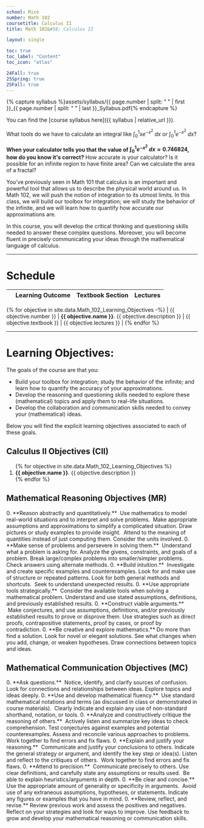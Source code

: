 ```yaml
---
school: Rice
number: Math 102
coursetitle: Calculus II
title: Math 102&#58; Calculus II

layout: single

toc: true
toc_label: "Content"
toc_icon: "atlas"

24Fall: true
25Spring: true
25Fall: true
---
```



{% capture syllabus %}assets/syllabus/{{ page.number | split: " " | first }}_{{ page.number | split: " " | last }}_Syllabus.pdf{% endcapture %}

You can find the [course syllabus here]({{ syllabus | relative_url }}).

What tools do we have to calculate an integral like $\int_0^1 xe^{-x^2} \ dx$ or $\int_0^1 e^{-x^2} \ dx$?

**When your calculator tells you that the value of $\int_0^1 e^{-x^2} \ dx \approx 0.746824$, how do you know it's correct?** How accurate is your calculator?   Is it possible for an infinite region to have finite area?  Can we calculate the area of a fractal?

You've previously seen in Math 101 that calculus is an important and powerful tool that allows us to describe the physical world around us.  In Math 102, we will push the notion of integration to its utmost limits.  In this class, we will build our toolbox for integration; we will study the behavior of the infinite, and we will learn how to quantify how accurate our approximations are.

In this course, you will develop the critical thinking and questioning skills needed to answer these complex questions.  Moreover, you will become fluent in precisely communicating your ideas through the mathematical language of calculus.



<!--end_excerpt-->

<hr>

# Schedule

|  | Learning Outcome      | Textbook Section |      Lectures|                                                        
| ---| ----------------------------         | ------ | ------------------------------------------------------------ |
{% for objective in site.data.Math_102_Learning_Objectives -%}
  | {{ objective.number }} | <b>{{ objective.name }}</b>. {{ objective.description }} | {{ objective.textbook }} | {{ objective.lectures }} |
{% endfor %}

<hr>

# Learning Objectives: 
<div class="standout" markdown="1">

The goals of the course are that you: 

* Build your toolbox for integration; study the behavior of the infinite; and learn how to quantify the accuracy of your approximations.
* Develop the reasoning and questioning skills needed to explore these (mathematical) topics and apply them to real-life situations.
* Develop the collaboration and communication skills needed to convey your (mathematical) ideas.

Below you will find the explicit learning objectives associated to each of these goals.
</div>


## Calculus II Objectives (CII)
<div class="standoutlist" markdown="1">
<ol>
{% for objective in site.data.Math_102_Learning_Objectives %}
  <li> <b>{{ objective.name }}</b>. {{ objective.description }}
  </li>
{% endfor %}
</ol>
</div>

## Mathematical Reasoning Objectives (MR)
<div class="standoutlist" markdown="1">
0. **Reason abstractly and quantitatively.**  Use mathematics to model real-world situations and to interpret and solve problems.  Make appropriate assumptions and approximations to simplify a complicated situation. Draw pictures or study examples to provide insight.  Attend to the meaning of quantities instead of just computing them. Consider the units involved.
0. **Make sense of problems and persevere in solving them.**  Understand what a problem is asking for. Analyze the givens, constraints, and goals of a problem. Break large/complex problems into smaller/simpler problems. Check answers using alternate methods.
0. **Build intuition.**  Investigate and create specific examples and counterexamples. Look for and make use of structure or repeated patterns. Look for both general methods and shortcuts.  Seek to understand unexpected results.
0. **Use appropriate tools strategically.**  Consider the available tools when solving a mathematical problem. Understand and use stated assumptions, definitions, and previously established results.
0. **Construct viable arguments.**  Make conjectures, and use assumptions, definitions, and/or previously established results to prove or disprove them. Use strategies such as direct proofs, contrapositive statements, proof by cases, or proof by contradiction.
0. **Be creative and explore mathematics.** Do more than find a solution. Look for novel or elegant solutions. See what changes when you add, change, or weaken hypotheses. Draw connections between topics and ideas.
</div>

## Mathematical Communication Objectives (MC)
<div class="standoutlist" markdown="1">
0. **Ask questions.**  Notice, identify, and clarify sources of confusion. Look for connections and relationships between ideas. Explore topics and ideas deeply.
0. **Use and develop mathematical fluency.**  Use standard mathematical notations and terms (as discussed in class or demonstrated in course materials).  Clearly indicate and explain any use of non-standard shorthand, notation, or tools.
0. **Analyze and constructively critique the reasoning of others.**  Actively listen and summarize key ideas to check comprehension. Test conjectures against examples and potential counterexamples. Assess and reconcile various approaches to problems. Work together to find errors and fix flaws.
0. **Explain and justify your reasoning.**  Communicate and justify your conclusions to others. Indicate the general strategy or argument, and identify the key step or idea(s). Listen and reflect to the critiques of others.  Work together to find errors and fix flaws.
0. **Attend to precision.**  Communicate precisely to others. Use clear definitions, and carefully state any assumptions or results used.  Be able to explain heuristics/arguments in depth.
0. **Be clear and concise.**  Use the appropriate amount of generality or specificity in arguments.  Avoid use of any extraneous assumptions, hypotheses, or statements. Indicate any figures or examples that you have in mind.
0. **Review, reflect, and revise.** Review previous work and assess the positives and negatives. Reflect on your strategies and look for ways to improve. Use feedback to grow and develop your mathematical reasoning or communication skills.
</div>